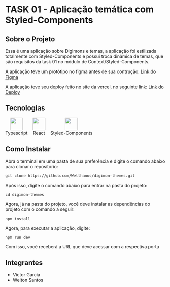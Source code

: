 # TASK 01 - Aplicação temática com Styled-Components

## Sobre o Projeto
Essa é uma aplicação sobre Digimons e temas, a aplicação foi estilizada totalmente com Styled-Components e possui troca dinâmica de temas, que são requisitos da task 01 no módulo de Context/Styled-Components.

A aplicação teve um protótipo no figma antes de sua contrução: <a href="https://www.figma.com/file/d0kUy4BbPlocrheLk9Lo4s/Digimon-Themes?type=design&node-id=22%3A2&mode=dev">Link do Figma</a>

A aplicação teve seu deploy feito no site da vercel, no seguinte link: <a href="https://digimon-themes.vercel.app/">Link do Deploy</a>

## Tecnologias
<div style="display: flex; gap: 1rem;">
    <div style="display: flex; flex-direction: column; align-items: center">
      <img loading="lazy" src="https://cdn.jsdelivr.net/gh/devicons/devicon/icons/typescript/typescript-original.svg" width="40" height="40"/>
        Typescript
    </div>
    <div style="display: flex; flex-direction: column; align-items: center">
      <img loading="lazy" src="https://cdn.jsdelivr.net/gh/devicons/devicon/icons/react/react-original.svg" width="40" height="40"/>
      React
    </div>
    <div style="display: flex; flex-direction: column; align-items: center">
      <img loading="lazy" src="https://cdn.jsdelivr.net/gh/styled-components/brand/styled-components.svg" width="40" height="40"/>
      Styled-Components
    </div>
</div>

## Como Instalar

Abra o terminal em uma pasta de sua preferência e digite o comando abaixo para clonar o repositório:

    git clone https://github.com/Welthanos/digimon-themes.git

Após isso, digite o comando abaixo para entrar na pasta do projeto:

    cd digimon-themes

Agora, já na pasta do projeto, você deve instalar as dependências do projeto com o comando a seguir:

    npm install

Agora, para executar a aplicação, digite:

    npm run dev

Com isso, você receberá a URL que deve acessar com a respectiva porta

## Integrantes
- Victor Garcia
- Welton Santos